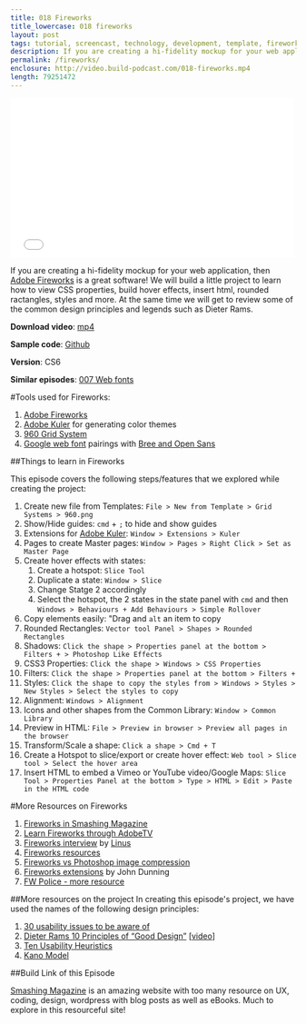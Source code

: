 ```yaml
---
title: 018 Fireworks
title_lowercase: 018 fireworks
layout: post
tags: tutorial, screencast, technology, development, template, fireworks, adobe, style, hover, html, vector, pixel, mockup, export, jpg, png, gif
description: If you are creating a hi-fidelity mockup for your web application, then Adobe Fireworks is a great software! We will build a little project to learn how to view CSS properties, build hover effects, insert html, rounded ractangles, styles and more. At the same time we will get to review some of the common design principles and legends such as Dieter Rams.
permalink: /fireworks/
enclosure: http://video.build-podcast.com/018-fireworks.mp4
length: 79251472
---
```


<div id="video"><iframe src="//player.vimeo.com/video/51724586" width="500" height="281" frameborder="0" webkitallowfullscreen mozallowfullscreen allowfullscreen></iframe></div>

If you are creating a hi-fidelity mockup for your web application, then [Adobe Fireworks](http://www.adobe.com/products/fireworks.html) is a great software! We will build a little project to learn how to view CSS properties, build hover effects, insert html, rounded ractangles, styles and more. At the same time we will get to review some of the common design principles and legends such as Dieter Rams.

<p><strong>Download video</strong>: <a href="http://video.build-podcast.com/018-fireworks.mp4" download="build-podcast-018-fireworks.mp4">mp4</a></p>

**Sample code**: [Github](https://github.com/sayanee/build-podcast/tree/master/018-fireworks)

**Version**: CS6

**Similar episodes**: [007 Web fonts](/web-fonts)

#Tools used for Fireworks:

1. [Adobe Fireworks](http://www.adobe.com/products/fireworks.html)
1. [Adobe Kuler](https://kuler.adobe.com/) for generating color themes
1. [960 Grid System](http://960.gs/)
1. [Google web font](http://www.google.com/webfonts) pairings with [Bree and Open Sans](http://designshack.net/articles/typography/10-more-great-google-font-combinations-you-can-copy/)

##Things to learn in Fireworks

This episode covers the following steps/features that we explored while creating the project:

1. Create new file from Templates: `File > New from Template > Grid Systems > 960.png`
1. Show/Hide guides: `cmd` + `;` to hide and show guides
1. Extensions for [Adobe Kuler](https://kuler.adobe.com/): `Window > Extensions > Kuler`
1. Pages to create Master pages: `Window > Pages > Right Click > Set as Master Page`
1. Create hover effects with states:
    1. Create a hotspot: `Slice Tool`
    1. Duplicate a state: `Window > Slice`
    1. Change Statge 2 accordingly
    1. Select the hotspot, the 2 states in the state panel with `cmd` and then `Windows > Behaviours + Add Behaviours > Simple Rollover`
1. Copy elements easily: "Drag and `alt` an item to copy
1. Rounded Rectangles: `Vector tool Panel > Shapes > Rounded Rectangles`
1. Shadows: `Click the shape > Properties panel at the bottom > Filters + > Photoshop Like Effects`
1. CSS3 Properties: `Click the shape > Windows > CSS Properties`
1. Filters: `Click the shape > Properties panel at the bottom > Filters +`
1. Styles: `Click the shape to copy the styles from > Windows > Styles > New Styles > Select the styles to copy`
1. Alignment: `Windows > Alignment`
1. Icons and other shapes from the Common Library: `Window > Common Library`
1. Preview in HTML: `File > Preview in browser > Preview all pages in the browser`
11. Transform/Scale a shape: `Click a shape > Cmd + T`
1. Create a Hotspot to slice/export or create hover effect: `Web tool > Slice tool > Select the hover area`
1. Insert HTML to embed a Vimeo or YouTube video/Google Maps: `Slice Tool > Properties Panel at the bottom > Type > HTML > Edit > Paste in the HTML code`

#More Resources on Fireworks

1. [Fireworks in Smashing Magazine](http://fireworks.smashingmagazine.com/)
1. [Learn Fireworks through AdobeTV](http://tv.adobe.com/show/learn-fireworks-cs6/)
1. [Fireworks interview](http://fireworksinterviews.com/) by [Linus](https://twitter.com/chunwui)
1. [Fireworks resources](http://www.noupe.com/design/an-explosion-of-adobe-fireworks-resources.html)
1. [Fireworks vs Photoshop image compression](http://webdesignerwall.com/general/fireworks-vs-photoshop-compression)
1. [Fireworks extensions](http://johndunning.com/fireworks/) by John Dunning
1. [FW Police - more resource](http://fwpolice.com/)

##More resources on the project
In creating this episode's project, we have used the names of the following design principles:

1. [30 usability issues to be aware of](http://uxdesign.smashingmagazine.com/2007/10/09/30-usability-issues-to-be-aware-of/)
1. [ Dieter Rams 10 Principles of “Good Design”](http://en.wikipedia.org/wiki/Dieter_Rams#Rams.27_ten_principles_of_.22good_design.22) [[video](https://vimeo.com/31743309)]
1. [Ten Usability Heuristics](http://www.useit.com/papers/heuristic/heuristic_list.html)
1. [Kano Model](http://en.wikipedia.org/wiki/Kano_model)

##Build Link of this Episode

[Smashing Magazine](http://www.smashingmagazine.com/) is an amazing website with too many resource on UX, coding, design, wordpress with blog posts as well as eBooks. Much to explore in this resourceful site!

